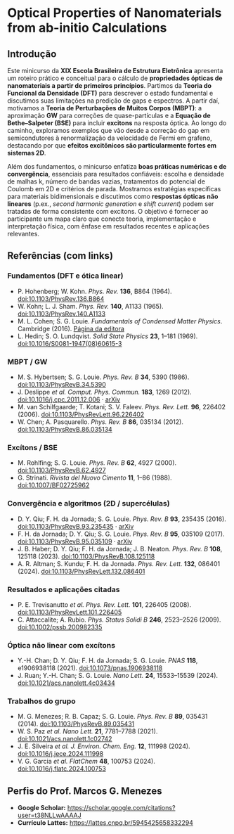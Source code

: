 # Optical Properties of Nanomaterials from ab-initio Calculations 

## Introdução
Este minicurso da **XIX Escola Brasileira de Estrutura Eletrônica** apresenta um roteiro prático e conceitual para o cálculo de **propriedades ópticas de nanomateriais a partir de primeiros princípios**. Partimos da **Teoria do Funcional da Densidade (DFT)** para descrever o estado fundamental e discutimos suas limitações na predição de gaps e espectros. A partir daí, motivamos a **Teoria de Perturbações de Muitos Corpos (MBPT)**: a aproximação **GW** para correções de quase-partículas e a **Equação de Bethe–Salpeter (BSE)** para incluir **excitons** na resposta óptica. Ao longo do caminho, exploramos exemplos que vão desde a correção do gap em semicondutores à renormalização da velocidade de Fermi em grafeno, destacando por que **efeitos excitônicos são particularmente fortes em sistemas 2D**.

Além dos fundamentos, o minicurso enfatiza **boas práticas numéricas e de convergência**, essenciais para resultados confiáveis: escolha e densidade de malhas k, número de bandas vazias, tratamentos do potencial de Coulomb em 2D e critérios de parada. Mostramos estratégias específicas para materiais bidimensionais e discutimos como **respostas ópticas não lineares** (p.ex., *second harmonic generation* e *shift current*) podem ser tratadas de forma consistente com excitons. O objetivo é fornecer ao participante um mapa claro que conecte teoria, implementação e interpretação física, com ênfase em resultados recentes e aplicações relevantes.

## Referências (com links)

### Fundamentos (DFT e ótica linear)
- P. Hohenberg; W. Kohn. *Phys. Rev.* **136**, B864 (1964). [doi:10.1103/PhysRev.136.B864](https://doi.org/10.1103/PhysRev.136.B864)
- W. Kohn; L. J. Sham. *Phys. Rev.* **140**, A1133 (1965). [doi:10.1103/PhysRev.140.A1133](https://doi.org/10.1103/PhysRev.140.A1133)
- M. L. Cohen; S. G. Louie. *Fundamentals of Condensed Matter Physics*. Cambridge (2016). [Página da editora](https://www.cambridge.org/highereducation/books/fundamentals-of-condensed-matter-physics/446148D4DABEFCF80363F14A0230056E)
- L. Hedin; S. O. Lundqvist. *Solid State Physics* **23**, 1–181 (1969). [doi:10.1016/S0081-1947(08)60615-3](https://doi.org/10.1016/S0081-1947(08)60615-3)

### MBPT / GW
- M. S. Hybertsen; S. G. Louie. *Phys. Rev. B* **34**, 5390 (1986). [doi:10.1103/PhysRevB.34.5390](https://doi.org/10.1103/PhysRevB.34.5390)
- J. Deslippe *et al.* *Comput. Phys. Commun.* **183**, 1269 (2012). [doi:10.1016/j.cpc.2011.12.006](https://doi.org/10.1016/j.cpc.2011.12.006) · [arXiv](https://arxiv.org/abs/1111.4429)
- M. van Schilfgaarde; T. Kotani; S. V. Faleev. *Phys. Rev. Lett.* **96**, 226402 (2006). [doi:10.1103/PhysRevLett.96.226402](https://doi.org/10.1103/PhysRevLett.96.226402)
- W. Chen; A. Pasquarello. *Phys. Rev. B* **86**, 035134 (2012). [doi:10.1103/PhysRevB.86.035134](https://doi.org/10.1103/PhysRevB.86.035134)

### Excítons / BSE
- M. Rohlfing; S. G. Louie. *Phys. Rev. B* **62**, 4927 (2000). [doi:10.1103/PhysRevB.62.4927](https://doi.org/10.1103/PhysRevB.62.4927)
- G. Strinati. *Rivista del Nuovo Cimento* **11**, 1–86 (1988). [doi:10.1007/BF02725962](https://doi.org/10.1007/BF02725962)

### Convergência e algoritmos (2D / supercélulas)
- D. Y. Qiu; F. H. da Jornada; S. G. Louie. *Phys. Rev. B* **93**, 235435 (2016). [doi:10.1103/PhysRevB.93.235435](https://doi.org/10.1103/PhysRevB.93.235435) · [arXiv](https://arxiv.org/abs/1605.08733)
- F. H. da Jornada; D. Y. Qiu; S. G. Louie. *Phys. Rev. B* **95**, 035109 (2017). [doi:10.1103/PhysRevB.95.035109](https://doi.org/10.1103/PhysRevB.95.035109) · [arXiv](https://arxiv.org/abs/1610.06641)
- J. B. Haber; D. Y. Qiu; F. H. da Jornada; J. B. Neaton. *Phys. Rev. B* **108**, 125118 (2023). [doi:10.1103/PhysRevB.108.125118](https://doi.org/10.1103/PhysRevB.108.125118)
- A. R. Altman; S. Kundu; F. H. da Jornada. *Phys. Rev. Lett.* **132**, 086401 (2024). [doi:10.1103/PhysRevLett.132.086401](https://doi.org/10.1103/PhysRevLett.132.086401)

### Resultados e aplicações citadas
- P. E. Trevisanutto *et al.* *Phys. Rev. Lett.* **101**, 226405 (2008). [doi:10.1103/PhysRevLett.101.226405](https://doi.org/10.1103/PhysRevLett.101.226405)
- C. Attaccalite; A. Rubio. *Phys. Status Solidi B* **246**, 2523–2526 (2009). [doi:10.1002/pssb.200982335](https://doi.org/10.1002/pssb.200982335)

### Óptica não linear com excítons
- Y.-H. Chan; D. Y. Qiu; F. H. da Jornada; S. G. Louie. *PNAS* **118**, e1906938118 (2021). [doi:10.1073/pnas.1906938118](https://doi.org/10.1073/pnas.1906938118)
- J. Ruan; Y.-H. Chan; S. G. Louie. *Nano Lett.* **24**, 15533–15539 (2024). [doi:10.1021/acs.nanolett.4c03434](https://doi.org/10.1021/acs.nanolett.4c03434)

### Trabalhos do grupo
- M. G. Menezes; R. B. Capaz; S. G. Louie. *Phys. Rev. B* **89**, 035431 (2014). [doi:10.1103/PhysRevB.89.035431](https://doi.org/10.1103/PhysRevB.89.035431)
- W. S. Paz *et al.* *Nano Lett.* **21**, 7781–7788 (2021). [doi:10.1021/acs.nanolett.1c02742](https://doi.org/10.1021/acs.nanolett.1c02742)
- J. E. Silveira *et al.* *J. Environ. Chem. Eng.* **12**, 111998 (2024). [doi:10.1016/j.jece.2024.111998](https://doi.org/10.1016/j.jece.2024.111998)
- V. G. Garcia *et al.* *FlatChem* **48**, 100753 (2024). [doi:10.1016/j.flatc.2024.100753](https://doi.org/10.1016/j.flatc.2024.100753)


## Perfis do Prof. Marcos G. Menezes
- **Google Scholar:** https://scholar.google.com/citations?user=t38NLLwAAAAJ
- **Currículo Lattes:** https://lattes.cnpq.br/5945425658332294
